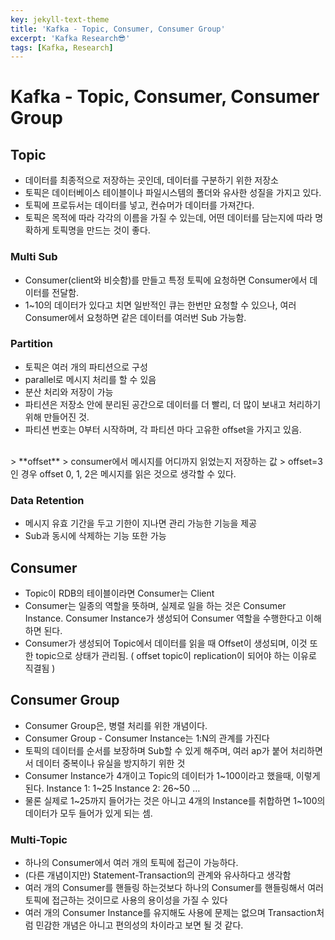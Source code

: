 ```yaml
---
key: jekyll-text-theme
title: 'Kafka - Topic, Consumer, Consumer Group'
excerpt: 'Kafka Research😎'
tags: [Kafka, Research]
---
```


# Kafka - Topic, Consumer, Consumer Group



## Topic

- 데이터를 최종적으로 저장하는 곳인데, 데이터를 구분하기 위한 저장소
- 토픽은 데이터베이스 테이블이나 파일시스템의 폴더와 유사한 성질을 가지고 있다.
- 토픽에 프로듀서는 데이터를 넣고, 컨슈머가 데이터를 가져간다.
- 토픽은 목적에 따라 각각의 이름을 가질 수 있는데, 어떤 데이터를 담는지에 따라 명확하게 토픽명을 만드는 것이 좋다.

### Multi Sub

- Consumer(client와 비슷함)를 만들고 특정 토픽에 요청하면 Consumer에서 데이터를 전달함.
- 1~10의 데이터가 있다고 치면 일반적인 큐는 한번만 요청할 수 있으나, 여러 Consumer에서 요청하면 같은 데이터를 여러번 Sub 가능함.

### Partition

- 토픽은 여러 개의 파티션으로 구성
- parallel로 메시지 처리를 할 수 있음
- 분산 처리와 저장이 가능
- 파티션은 저장소 안에 분리된 공간으로 데이터를 더 빨리, 더 많이 보내고 처리하기 위해 만들어진 것.
- 파티션 번호는 0부터 시작하며, 각 파티션 마다 고유한 offset을 가지고 있음.
<br>
> **offset**
> consumer에서 메시지를 어디까지 읽었는지 저장하는 값
> offset=3 인 경우 offset 0, 1, 2은 메시지를 읽은 것으로 생각할 수 있다.

### Data Retention

- 메시지 유효 기간을 두고 기한이 지나면 관리 가능한 기능을 제공
- Sub과 동시에 삭제하는 기능 또한 가능

## Consumer

- Topic이 RDB의 테이블이라면 Consumer는 Client
- Consumer는 일종의 역할을 뜻하며, 실제로 일을 하는 것은 Consumer Instance. Consumer Instance가 생성되어 Consumer 역할을 수행한다고 이해하면 된다.
- Consumer가 생성되어 Topic에서 데이터를 읽을 때 Offset이 생성되며, 이것 또한 topic으로 상태가 관리됨. ( offset topic이 replication이 되어야 하는 이유로 직결됨 )

## Consumer Group

- Consumer Group은, 병렬 처리를 위한 개념이다.
- Consumer Group - Consumer Instance는 1:N의 관계를 가진다
- 토픽의 데이터를 순서를 보장하며 Sub할 수 있게 해주며, 여러 ap가 붙어 처리하면서 데이터 중복이나 유실을 방지하기 위한 것
- Consumer Instance가 4개이고 Topic의 데이터가 1~100이라고 했을때, 이렇게 된다. Instance 1: 1~25 Instance 2: 26~50 …
- 물론 실제로 1~25까지 들어가는 것은 아니고 4개의 Instance를 취합하면 1~100의 데이터가 모두 들어가 있게 되는 셈.

### Multi-Topic

- 하나의 Consumer에서 여러 개의 토픽에 접근이 가능하다.
- (다른 개념이지만) Statement-Transaction의 관계와 유사하다고 생각함
- 여러 개의 Consumer를 핸들링 하는것보다 하나의 Consumer를 핸들링해서 여러 토픽에 접근하는 것이므로 사용의 용이성을 가질 수 있다
- 여러 개의 Consumer Instance를 유지해도 사용에 문제는 없으며 Transaction처럼 민감한 개념은 아니고 편의성의 차이라고 보면 될 것 같다.
